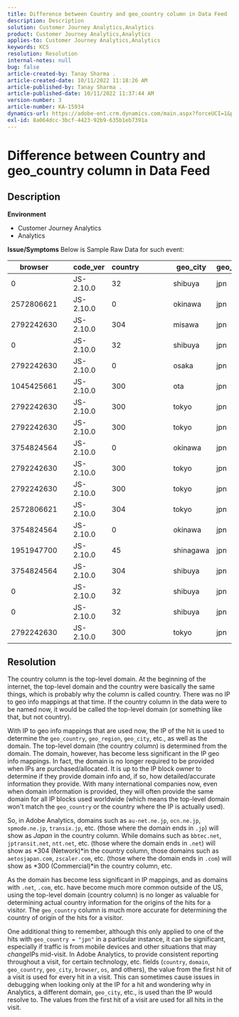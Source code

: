 ```yaml
---
title: Difference between Country and geo_country column in Data Feed
description: Description
solution: Customer Journey Analytics,Analytics
product: Customer Journey Analytics,Analytics
applies-to: Customer Journey Analytics,Analytics
keywords: KCS
resolution: Resolution
internal-notes: null
bug: false
article-created-by: Tanay Sharma .
article-created-date: 10/11/2022 11:18:26 AM
article-published-by: Tanay Sharma .
article-published-date: 10/11/2022 11:37:44 AM
version-number: 3
article-number: KA-15934
dynamics-url: https://adobe-ent.crm.dynamics.com/main.aspx?forceUCI=1&pagetype=entityrecord&etn=knowledgearticle&id=49eac867-5649-ed11-bba2-0022480868ff
exl-id: 8a064dcc-3bcf-4423-92b9-635b1eb7391a
---
```

# Difference between Country and geo_country column in Data Feed

## Description

<b>Environment</b>
- Customer Journey Analytics
- Analytics



<b>Issue/Symptoms</b>
Below is Sample Raw Data for such event:


| browser |   | code_ver | country |   |   |   | geo_city | geo_country |   |   |   |   |
| --- | --- | --- | --- | --- | --- | --- | --- | --- | --- | --- | --- | --- |
| 0 |   | JS-2.10.0 | 32 |   |   |   | shibuya | jpn |   |   |   |   |
| 2572806621 |   | JS-2.10.0 | 0 |   |   |   | okinawa | jpn |   |   |   |   |
| 2792242630 |   | JS-2.10.0 | 304 |   |   |   | misawa | jpn |   |   |   |   |
| 0 |   | JS-2.10.0 | 32 |   |   |   | shibuya | jpn |   |   |   |   |
| 2792242630 |   | JS-2.10.0 | 0 |   |   |   | osaka | jpn |   |   |   |   |
| 1045425661 |   | JS-2.10.0 | 300 |   |   |   | ota | jpn |   |   |   |   |
| 2792242630 |   | JS-2.10.0 | 300 |   |   |   | tokyo | jpn |   |   |   |   |
| 2792242630 |   | JS-2.10.0 | 300 |   |   |   | tokyo | jpn |   |   |   |   |
| 3754824564 |   | JS-2.10.0 | 0 |   |   |   | okinawa | jpn |   |   |   |   |
| 2792242630 |   | JS-2.10.0 | 300 |   |   |   | tokyo | jpn |   |   |   |   |
| 2792242630 |   | JS-2.10.0 | 300 |   |   |   | tokyo | jpn |   |   |   |   |
| 2572806621 |   | JS-2.10.0 | 304 |   |   |   | tokyo | jpn |   |   |   |   |
| 3754824564 |   | JS-2.10.0 | 0 |   |   |   | okinawa | jpn |   |   |   |   |
| 1951947700 |   | JS-2.10.0 | 45 |   |   |   | shinagawa | jpn |   |   |   |   |
| 3754824564 |   | JS-2.10.0 | 304 |   |   |   | shibuya | jpn |   |   |   |   |
| 0 |   | JS-2.10.0 | 32 |   |   |   | shibuya | jpn |   |   |   |   |
| 0 |   | JS-2.10.0 | 32 |   |   |   | shibuya | jpn |   |   |   |   |
| 2792242630 |   | JS-2.10.0 | 300 |   |   |   | tokyo | jpn |   |   |   |   |





## Resolution


The country column is the top-level domain. At the beginning of the internet, the top-level domain and the country were basically the same things, which is probably why the column is called country. There was no IP to geo info mappings at that time. If the country column in the data were to be named now, it would be called the top-level domain (or something like that, but not country).

With IP to geo info mappings that are used now, the IP of the hit is used to determine the `geo_country`, `geo_region`, `geo_city`, etc., as well as the domain. The top-level domain (the country column) is determined from the domain. The domain, however, has become less significant in the IP geo info mappings.
In fact, the domain is no longer required to be provided when IPs are purchased/allocated. It is up to the IP block owner to determine if they provide domain info and, if so, how detailed/accurate information they provide. With many international companies now, even when domain information is provided, they will often provide the same domain for all IP blocks used worldwide (which means the top-level domain won't match the `geo_country` or the country where the IP is actually used).

So, in Adobe Analytics, domains such as `au-net.ne.jp`, `ocn.ne.jp`, `spmode.ne.jp`, `transix.jp`, etc. (those where the domain ends in `.jp`) will show as *Japan* in the country column. While domains such as `bbtec.net`, `jptransit.net`, `ntt.net`, etc. (those where the domain ends in `.net`) will show as *304 (Network)*in the country column, those domains such as `aetosjapan.com`, `zscaler.com`, etc. (those where the domain ends in `.com`) will show as *300 (Commercial)*in the country column, etc.

As the domain has become less significant in IP mappings, and as domains with `.net`, `.com`, etc. have become much more common outside of the US, using the top-level domain (country column) is no longer as valuable for determining actual country information for the origins of the hits for a visitor. The `geo_country` column is much more accurate for determining the country of origin of the hits for a visitor.

One additional thing to remember, although this only applied to one of the hits with `geo_country = "jpn"` in a particular instance, it can be significant, especially if traffic is from mobile devices and other situations that may *change*IPs mid-visit. In Adobe Analytics, to provide consistent reporting throughout a visit, for certain technology, etc. fields (`country`, `domain`, `geo_country`, `geo_city`, `browser`, `os`, and others), the value from the first hit of a visit is used for every hit in a visit. This can sometimes cause issues in debugging when looking only at the IP for a hit and wondering why in Analytics, a different domain, `geo_city`, etc., is used than the IP would resolve to. The values from the first hit of a visit are used for all hits in the visit.
